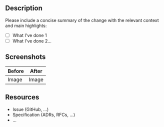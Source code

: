 <!--
  Thanks for submitting a pull request!
  We appreciate you spending the time to work on these changes. Before requesting reviews, please make sure that:

  1. Your contribution follows coding conventions
  2. Some valuable tests have been added
  3. For non-internal change, a changelog entry is added

  Learn more about contributing [here](https://github.com/adbayb/clean-architecture/blob/main/CONTRIBUTING.md)
-->

## Description

Please include a concise summary of the change with the relevant context and main highlights:

-   [ ] What I've done 1
-   [ ] What I've done 2...

## Screenshots

| Before | After |
| ------ | ----- |
| Image  | Image |

## Resources

-   Issue (GitHub, ...)
-   Specification (ADRs, RFCs, ...)
-   ...
